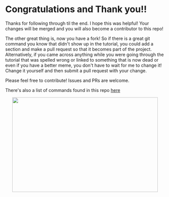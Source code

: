 # Congratulations and Thank you!!

Thanks for following through til the end. I hope this was helpful!
Your changes will be merged and you will also become a contributor to this
repo!

The other great thing is, now you have a fork! So if there is a great git
command you know that didn't show up in the tutorial, you could add a section
and make a pull request so that it becomes part of the project. Alternatively, if you came across anything
while you were going through the tutorial
that was spelled wrong or linked to something that is now dead or even if you
have a better meme, you don't have to wait for me to change it! Change it yourself and then
submit a pull request with your change.

Please feel free to contribute! Issues and PRs are welcome.

There's also a list of commands found in this repo [here](../command-list.md)

<p align="center">
  <img width="460" height="300" src="https://media.giphy.com/media/1PMVNNKVIL8Ig/giphy.gif">
</p>
